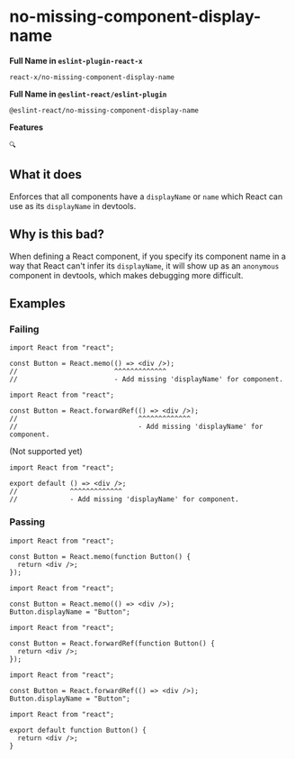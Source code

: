 # no-missing-component-display-name

**Full Name in `eslint-plugin-react-x`**

```plain copy
react-x/no-missing-component-display-name
```

**Full Name in `@eslint-react/eslint-plugin`**

```plain copy
@eslint-react/no-missing-component-display-name
```

**Features**

`🔍`

## What it does

Enforces that all components have a `displayName` or `name` which React can use as its `displayName` in devtools.

## Why is this bad?

When defining a React component, if you specify its component name in a way that React can't infer its `displayName`, it will show up as an `anonymous` component in devtools, which makes debugging more difficult.

## Examples

### Failing

```tsx
import React from "react";

const Button = React.memo(() => <div />);
//                        ^^^^^^^^^^^^^
//                        - Add missing 'displayName' for component.
```

```tsx
import React from "react";

const Button = React.forwardRef(() => <div />);
//                              ^^^^^^^^^^^^^
//                              - Add missing 'displayName' for component.
```

(Not supported yet)

```tsx
import React from "react";

export default () => <div />;
//             ^^^^^^^^^^^^^
//             - Add missing 'displayName' for component.
```

### Passing

```tsx
import React from "react";

const Button = React.memo(function Button() {
  return <div />;
});
```

```tsx
import React from "react";

const Button = React.memo(() => <div />);
Button.displayName = "Button";
```

```tsx
import React from "react";

const Button = React.forwardRef(function Button() {
  return <div />;
});
```

```tsx
import React from "react";

const Button = React.forwardRef(() => <div />);
Button.displayName = "Button";
```

```tsx
import React from "react";

export default function Button() {
  return <div />;
}
```
